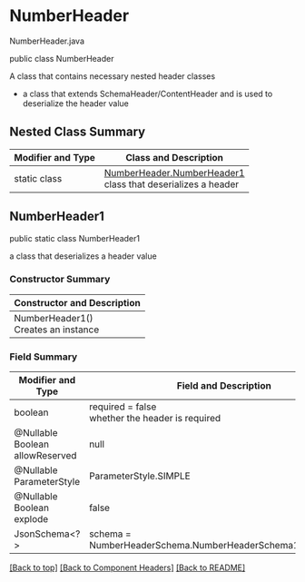 # NumberHeader
NumberHeader.java

public class NumberHeader

A class that contains necessary nested header classes
- a class that extends SchemaHeader/ContentHeader and is used to deserialize the header value

## Nested Class Summary
| Modifier and Type | Class and Description |
| ----------------- | --------------------- |
| static class | [NumberHeader.NumberHeader1](#numberheader1)<br>class that deserializes a header |


## NumberHeader1
public static class NumberHeader1<br>

a class that deserializes a header value

### Constructor Summary
| Constructor and Description |
| --------------------------- |
| NumberHeader1()<br>Creates an instance |

### Field Summary
| Modifier and Type | Field and Description |
| ----------------- | --------------------- |
| boolean | required = false<br>whether the header is required |
| @Nullable Boolean allowReserved | null |
| @Nullable ParameterStyle | ParameterStyle.SIMPLE |
| @Nullable Boolean explode | false |
| JsonSchema<?> | schema = NumberHeaderSchema.NumberHeaderSchema1.getInstance()

[[Back to top]](#top) [[Back to Component Headers]](../../../README.md#Component-Headers) [[Back to README]](../../../README.md)
